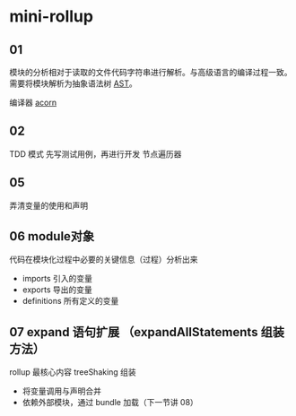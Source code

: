 # mini-rollup

## 01
模块的分析相对于读取的文件代码字符串进行解析。与高级语言的编译过程一致。需要将模块解析为抽象语法树 [AST](https://astexplorer.net/)。

编译器 [acorn](https://www.npmjs.com/package/acorn) 

## 02
TDD 模式
先写测试用例，再进行开发
节点遍历器

## 05
弄清变量的使用和声明

## 06 module对象
代码在模块化过程中必要的关键信息（过程）分析出来
* imports 引入的变量
* exports 导出的变量
* definitions 所有定义的变量

## 07 expand 语句扩展 （expandAllStatements 组装方法）
rollup 最核心内容 treeShaking 组装
* 将变量调用与声明合并
* 依赖外部模块，通过 bundle 加载（下一节讲 08）